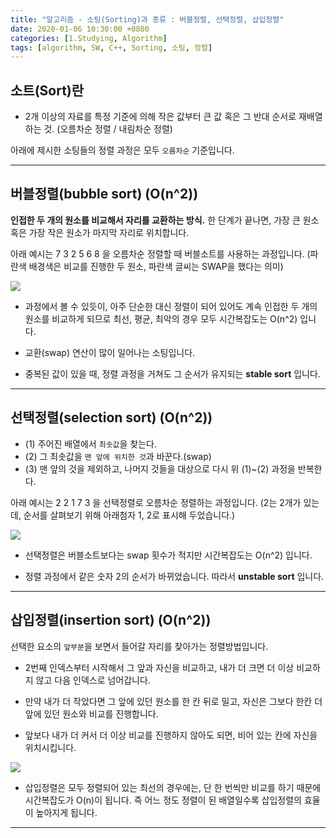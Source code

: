 ```yaml
---
title: "알고리즘 - 소팅(Sorting)과 종류 : 버블정렬, 선택정렬, 삽입정렬"
date: 2020-01-06 10:30:00 +0800
categories: [1.Studying, Algorithm]
tags: [algorithm, SW, C++, Sorting, 소팅, 정렬]
---
```




## 소트(Sort)란

- 2개 이상의 자료를 특정 기준에 의해 작은 값부터 큰 값 혹은 그 반대 순서로 재배열하는 것. (오름차순 정렬 / 내림차순 정렬)

아래에 제시한 소팅들의 정렬 과정은 모두 `오름차순` 기준입니다.

---

## 버블정렬(bubble sort) (O(n^2))

**인접한 두 개의 원소를 비교해서 자리를 교환하는 방식.**
한 단계가 끝나면, 가장 큰 원소 혹은 가장 작은 원소가 마지막 자리로 위치합니다.

아래 예시는 7 3 2 5 6 8 을 오름차순 정렬할 때 버블소트를 사용하는 과정입니다.
(파란색 배경색은 비교를 진행한 두 원소, 파란색 글씨는 SWAP을 했다는 의미)

![](https://i.imgur.com/ImcLfpe.png)

* 과정에서 볼 수 있듯이, 아주 단순한 대신 정렬이 되어 있어도 계속 인접한 두 개의 원소를 비교하게 되므로 최선, 평균, 최악의 경우 모두 시간복잡도는 O(n^2) 입니다.

* 교환(swap) 연산이 많이 일어나는 소팅입니다.

* 중복된 값이 있을 때, 정렬 과정을 거쳐도 그 순서가 유지되는 **stable sort** 입니다.

---

## 선택정렬(selection sort) (O(n^2))

* (1) 주어진 배열에서 `최솟값`을 찾는다.
* (2) 그 최솟값을 `맨 앞에 위치한 것`과 바꾼다.(swap)
* (3) 맨 앞의 것을 제외하고, 나머지 것들을 대상으로 다시 위 (1)~(2) 과정을 반복한다.

아래 예시는 2 2 1 7 3 을 선택정렬로 오름차순 정렬하는 과정입니다.
(2는 2개가 있는데, 순서를 살펴보기 위해 아래첨자 1, 2로 표시해 두었습니다.)

![](https://i.imgur.com/7YdbQxI.png)

* 선택정렬은 버블소트보다는 swap 횟수가 적지만 시간복잡도는 O(n^2) 입니다.

* 정렬 과정에서 같은 숫자 2의 순서가 바뀌었습니다. 따라서 **unstable sort** 입니다.


---

## 삽입정렬(insertion sort) (O(n^2))

선택한 요소의 `앞부분`을 보면서 들어갈 자리를 찾아가는 정렬방법입니다.

* 2번째 인덱스부터 시작해서 그 앞과 자신을 비교하고, 내가 더 크면 더 이상 비교하지 않고 다음 인덱스로 넘어갑니다.

* 만약 내가 더 작았다면 그 앞에 있던 원소를 한 칸 뒤로 밀고, 자신은 그보다 한칸 더 앞에 있던 원소와 비교를 진행합니다.

* 앞보다 내가 더 커서 더 이상 비교를 진행하지 않아도 되면, 비어 있는 칸에 자신을 위치시킵니다.

![](https://i.imgur.com/PrIdiaS.png)

* 삽입정렬은 모두 정렬되어 있는 최선의 경우에는, 단 한 번씩만 비교를 하기 때문에 시간복잡도가 O(n)이 됩니다. 즉 어느 정도 정렬이 된 배열일수록 삽입정렬의 효율이 높아지게 됩니다.

---